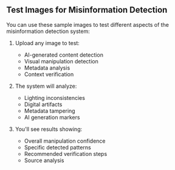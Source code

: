 ## Test Images for Misinformation Detection

You can use these sample images to test different aspects of the misinformation detection system:

1. Upload any image to test:
   - AI-generated content detection
   - Visual manipulation detection
   - Metadata analysis
   - Context verification

2. The system will analyze:
   - Lighting inconsistencies
   - Digital artifacts
   - Metadata tampering
   - AI generation markers

3. You'll see results showing:
   - Overall manipulation confidence
   - Specific detected patterns
   - Recommended verification steps
   - Source analysis 